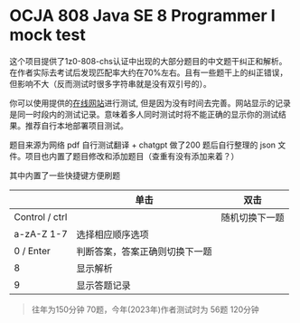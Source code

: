 # OCJA 808 Java SE 8 Programmer I mock test

这个项目提供了1z0-808-chs认证中出现的大部分题目的中文题干纠正和解析。在作者实际去考试后发现匹配率大约在70%左右。且有一些题干上的纠正错误，但影响不大（反而测试时很多字符串就是没有双引号的）。

你可以使用提供的[在线网站](ocja.xqher.cn)进行测试, 但是因为没有时间去完善。网站显示的记录是同一时段内的测试记录。意味着多人同时测试时将不能正确的显示你的测试结果。推荐自行本地部署项目测试。

题目来源为网络 pdf 自行测试翻译 + chatgpt 做了200 题后自行整理的 json 文件。项目也内置了题目修改和添加题目（查重有没有添加来着？）

其中内置了一些快捷键方便刷题

|                | 单击                           | 双击           |
| -------------- | ------------------------------ | -------------- |
| Control / ctrl |                                | 随机切换下一题 |
| a-zA-Z 1-7     | 选择相应顺序选项               |                |
| 0 / Enter      | 判断答案，答案正确则切换下一题 |                |
| 8              | 显示解析                       |                |
| 9              | 显示答题记录                   |                |

> 往年为150分钟 70题，今年(2023年)作者测试时为 56题 120分钟 